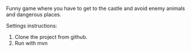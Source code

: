 Funny game where you have to get to the castle and avoid enemy animals and dangerous places.

Settings instructions:

1. Clone the project from github.
2. Run with mvn
